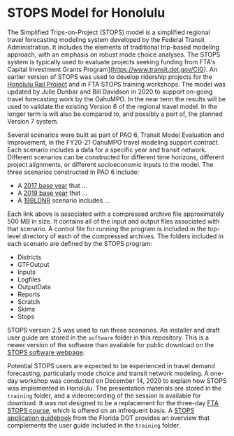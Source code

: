 # STOPS Model for Honolulu

The Simplified Trips-on-Project (STOPS) model is a simplified regional travel forecasting modeling system developed by the Federal Transit Administration. It includes the elements of traditional trip-based modeling approach, with an emphasis on robust mode choice analyses. The STOPS system is typically used to evaluate projects seeking funding from FTA's Capital Investment Grants Program](https://www.transit.dot.gov/CIG). An earlier version of STOPS was used to develop ridership projects for the [Honolulu Rail Project](https://www.honolulutransit.org/) and in FTA STOPS training workshops. The model was updated by Julie Dunbar and Bill Davidson in 2020 to support on-going travel forecasting work by the OahuMPO. In the near term the results will be used to validate the existing Version 6 of the regional travel model. In the longer term is will also be compared to, and possibly a part of, the planned Version 7 system.

Several scenarios were built as part of PAO 6, Transit Model Evaluation and Improvement, in the FY20-21 OahuMPO travel modeling support contract. Each scenario includes a data for a specific year and transit network. Different scenarios can be constructed for different time horizons, different project alignments, or different socioeconomic inputs to the model. The three scenarios constructed in PAO 6 include:

+ A [2017 base year](https://www.dropbox.com/s/axe8iq14103jred/honolulu2017.zip) that ...
+ A [2019 base year](https://www.dropbox.com/s/h3c336m7ijpyg4w/honolulu2019.zip) that ...
+ A [19BLDNR](https://www.dropbox.com/s/3tp3nkasqu5zk52/honolulu19BLDNR.zip) scenario includes ...

Each link above is associated with a compressed archive file approximately 500 MB in size. It contains all of the input and output files associated with that scenario. A control file for running the program is included in the top-level directory of each of the compressed archives. The folders included in each scenario are defined by the STOPS program:

+ Districts
+ GTFOutput
+ Inputs
+ Logfiles
+ OutputData
+ Reports
+ Scratch
+ Skims
+ Stops

STOPS version 2.5 was used to run these scenarios. An installer and draft user guide are stored in the `software` folder in this repository. This is a newer version of the software than available for public download on the [STOPS software webpage](https://www.transit.dot.gov/funding/grant-programs/capital-investments/stops).

Potential STOPS users are expected to be experienced in travel demand forecasting, particularly mode choice and transit network modeling. A one-day workshop was conducted on December 14, 2020 to explain how STOPS was implemented in Honolulu. The presentation materials are stored in the `training` folder, and a videorecording of the session is available for download.  It was not designed to be a replacement for the three-day [FTA STOPS course](https://www.ntionline.com/rideship-forecasting-with-stops-for-transit-project-planning/), which is offered on an infrequent basis. A [STOPS application guidebook](https://www.fsutmsonline.net/images/uploads/Task_1_Guidebook_for_Florida_STOPS_Application.pdf) from the Florida DOT provides an overview that complements the user guide included in the `training` folder.